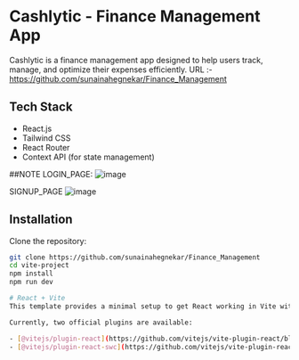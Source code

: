 
# Cashlytic - Finance Management App
Cashlytic is a finance management app designed to help users track, manage, and optimize their expenses efficiently. 
URL :- https://github.com/sunainahegnekar/Finance_Management

## Tech Stack
- React.js
- Tailwind CSS
- React Router
- Context API (for state management)


##NOTE
LOGIN_PAGE:
![image](https://github.com/user-attachments/assets/ef49390f-a0aa-4545-a578-e4f7706e11a7)

SIGNUP_PAGE
![image](https://github.com/user-attachments/assets/72e27aad-85ed-4828-ab33-4ca338446524)

## Installation
Clone the repository:
```sh
git clone https://github.com/sunainahegnekar/Finance_Management
cd vite-project
npm install
npm run dev

# React + Vite
This template provides a minimal setup to get React working in Vite with HMR and some ESLint rules.

Currently, two official plugins are available:

- [@vitejs/plugin-react](https://github.com/vitejs/vite-plugin-react/blob/main/packages/plugin-react/README.md) uses [Babel](https://babeljs.io/) for Fast Refresh
- [@vitejs/plugin-react-swc](https://github.com/vitejs/vite-plugin-react-swc) uses [SWC](https://swc.rs/) for Fast Refresh

